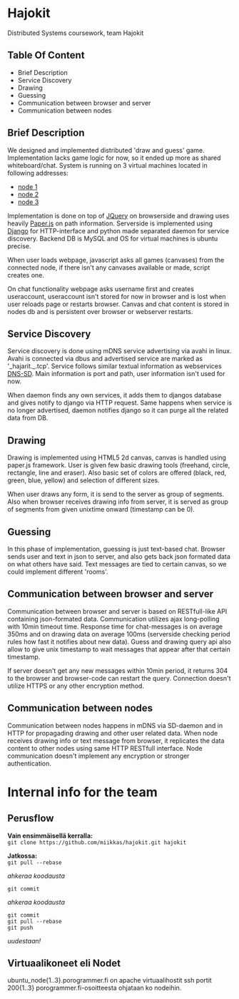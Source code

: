 Hajokit
=======

Distributed Systems coursework, team Hajokit

Table Of Content
----------------
- Brief Description
- Service Discovery
- Drawing
- Guessing
- Communication between browser and server
- Communication between nodes


Brief Description
-----------------

We designed and implemented distributed 'draw and guess' game. Implementation
lacks game logic for now, so it ended up more as shared whiteboard/chat. System
is running on 3 virtual machines located in following addresses:
* [node 1](http://ubuntu_node1.porogrammer.fi/)
* [node 2](http://ubuntu_node2.porogrammer.fi/)
* [node 3](http://ubuntu_node3.porogrammer.fi/)

Implementation is done on top of [JQuery](http://www.jquery.org/) on browserside and
drawing uses heavily [Paper.js](http://paperjs.org/) on path information. Serverside
is implemented using [Django](http://www.djangoproject.com/) for HTTP-interface and
python made separated daemon for service discovery. Backend DB is MySQL and OS for virtual
machines is ubuntu precise.

When user loads webpage, javascript asks all games (canvases) from the
connected node, if there isn't any canvases available or made, script creates
one.

On chat functionality webpage asks username first and creates useraccount,
useraccount isn't stored for now in browser and is lost when user reloads page
or restarts browser. Canvas and chat content is stored in nodes db and is
persistent over browser or webserver restarts.

Service Discovery
-----------------

Service discovery is done using mDNS service advertising via avahi in linux. Avahi is
connected via dbus and advertised service are marked as '\_hajarit.\_.tcp'. Service
follows similar textual information as webservices [DNS-SD](http://www.dns-sd.org/ServiceTypes.html).
Main information is port and path, user information isn't used for now.

When daemon finds any own services, it adds them to djangos database and gives notify to
django via HTTP request. Same happens when service is no longer advertised, daemon notifies
django so it can purge all the related data from DB.

Drawing
-------

Drawing is implemented using HTML5 2d canvas, canvas is handled using paper.js framework. User
is given few basic drawing tools (freehand, circle, rectangle, line and eraser). Also basic set
of colors are offered (black, red, green, blue, yellow) and selection of different sizes.

When user draws any form, it is send to the server as group of segments. Also when browser
receives drawing info from server, it is served as group of segments from given unixtime onward
(timestamp can be 0).

Guessing
--------

In this phase of implementation, guessing is just text-based chat. Browser sends user and text in json
to server, and also gets back json formated data on what others have said. Text messages are tied to 
certain canvas, so we could implement different 'rooms'.


Communication between browser and server
----------------------------------------

Communication between browser and server is based on RESTfull-like API containing json-formated
data. Communication utilizes ajax long-polling with 10min timeout time. Response time for chat-messages
is on average 350ms and on drawing data on average 100ms (serverside checking period rules how fast it
notifies about new data). Guess and drawing query api also allow to give unix timestamp to wait messages
that appear after that certain timestamp. 

If server doesn't get any new messages within 10min period, it returns 304 to the browser and browser-code
can restart the query. Connection doesn't utilize HTTPS or any other encryption method.

Communication between nodes
---------------------------

Communication between nodes happens in mDNS via SD-daemon and in HTTP for propagading drawing and other
user related data. When node receives drawing info or text message from browser, it replicates the data
content to other nodes using same HTTP RESTfull interface. Node communication doesn't implement any
encryption or stronger authentication.


Internal info for the team
==========================
Perusflow
---------

**Vain ensimmäisellä kerralla:**  
``git clone https://github.com/miikkas/hajokit.git hajokit``  
  
**Jatkossa:**  
``git pull --rebase``
  
*ahkeraa koodausta*  
  
``git commit``
  
*ahkeraa koodausta*  
  
``git commit``  
``git pull --rebase``  
``git push``  
  
*uudestaan!*  


Virtuaalikoneet eli Nodet
-------------------------

ubuntu_node{1..3}.porogrammer.fi on apache virtuaalihostit
ssh portit 200{1..3} porogrammer.fi-osoitteesta ohjataan ko nodeihin.
